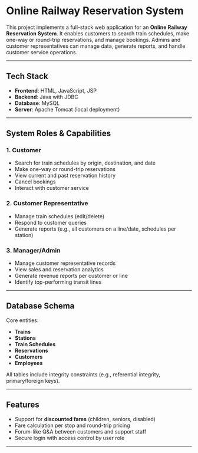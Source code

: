 # Online Railway Reservation System

This project implements a full-stack web application for an **Online Railway Reservation System**. It enables customers to search train schedules, make one-way or round-trip reservations, and manage bookings. Admins and customer representatives can manage data, generate reports, and handle customer service operations.

---

## Tech Stack

- **Frontend**: HTML, JavaScript, JSP
- **Backend**: Java with JDBC
- **Database**: MySQL
- **Server**: Apache Tomcat (local deployment)

---

## System Roles & Capabilities

### 1. **Customer**
- Search for train schedules by origin, destination, and date
- Make one-way or round-trip reservations
- View current and past reservation history
- Cancel bookings
- Interact with customer service

### 2. **Customer Representative**
- Manage train schedules (edit/delete)
- Respond to customer queries
- Generate reports (e.g., all customers on a line/date, schedules per station)

### 3. **Manager/Admin**
- Manage customer representative records
- View sales and reservation analytics
- Generate revenue reports per customer or line
- Identify top-performing transit lines

---

## Database Schema

Core entities:
- **Trains**
- **Stations**
- **Train Schedules**
- **Reservations**
- **Customers**
- **Employees**

All tables include integrity constraints (e.g., referential integrity, primary/foreign keys).

---

## Features

- Support for **discounted fares** (children, seniors, disabled)
- Fare calculation per stop and round-trip pricing
- Forum-like Q&A between customers and support staff
- Secure login with access control by user role

---
